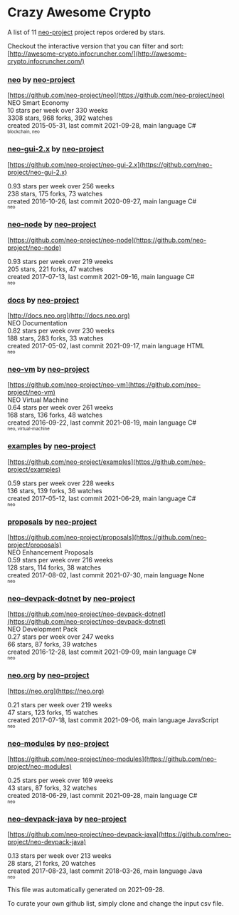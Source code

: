 # Crazy Awesome Crypto
A list of 11 [neo-project](https://github.com/neo-project) project repos ordered by stars.  

Checkout the interactive version that you can filter and sort: 
[http://awesome-crypto.infocruncher.com/](http://awesome-crypto.infocruncher.com/)  


### [neo](https://github.com/neo-project/neo) by [neo-project](https://github.com/neo-project)  
[https://github.com/neo-project/neo](https://github.com/neo-project/neo)  
NEO Smart Economy  
10 stars per week over 330 weeks  
3308 stars, 968 forks, 392 watches  
created 2015-05-31, last commit 2021-09-28, main language C#  
<sub><sup>blockchain, neo</sup></sub>


### [neo-gui-2.x](https://github.com/neo-project/neo-gui-2.x) by [neo-project](https://github.com/neo-project)  
[https://github.com/neo-project/neo-gui-2.x](https://github.com/neo-project/neo-gui-2.x)  
  
0.93 stars per week over 256 weeks  
238 stars, 175 forks, 73 watches  
created 2016-10-26, last commit 2020-09-27, main language C#  
<sub><sup>neo</sup></sub>


### [neo-node](https://github.com/neo-project/neo-node) by [neo-project](https://github.com/neo-project)  
[https://github.com/neo-project/neo-node](https://github.com/neo-project/neo-node)  
  
0.93 stars per week over 219 weeks  
205 stars, 221 forks, 47 watches  
created 2017-07-13, last commit 2021-09-16, main language C#  
<sub><sup>neo</sup></sub>


### [docs](https://github.com/neo-project/docs) by [neo-project](https://github.com/neo-project)  
[http://docs.neo.org](http://docs.neo.org)  
NEO Documentation  
0.82 stars per week over 230 weeks  
188 stars, 283 forks, 33 watches  
created 2017-05-02, last commit 2021-09-17, main language HTML  
<sub><sup>neo</sup></sub>


### [neo-vm](https://github.com/neo-project/neo-vm) by [neo-project](https://github.com/neo-project)  
[https://github.com/neo-project/neo-vm](https://github.com/neo-project/neo-vm)  
NEO Virtual Machine  
0.64 stars per week over 261 weeks  
168 stars, 136 forks, 48 watches  
created 2016-09-22, last commit 2021-08-19, main language C#  
<sub><sup>neo, virtual-machine</sup></sub>


### [examples](https://github.com/neo-project/examples) by [neo-project](https://github.com/neo-project)  
[https://github.com/neo-project/examples](https://github.com/neo-project/examples)  
  
0.59 stars per week over 228 weeks  
136 stars, 139 forks, 36 watches  
created 2017-05-12, last commit 2021-06-29, main language C#  
<sub><sup>neo</sup></sub>


### [proposals](https://github.com/neo-project/proposals) by [neo-project](https://github.com/neo-project)  
[https://github.com/neo-project/proposals](https://github.com/neo-project/proposals)  
NEO Enhancement Proposals  
0.59 stars per week over 216 weeks  
128 stars, 114 forks, 38 watches  
created 2017-08-02, last commit 2021-07-30, main language None  
<sub><sup>neo</sup></sub>


### [neo-devpack-dotnet](https://github.com/neo-project/neo-devpack-dotnet) by [neo-project](https://github.com/neo-project)  
[https://github.com/neo-project/neo-devpack-dotnet](https://github.com/neo-project/neo-devpack-dotnet)  
NEO Development Pack  
0.27 stars per week over 247 weeks  
66 stars, 87 forks, 39 watches  
created 2016-12-28, last commit 2021-09-09, main language C#  
<sub><sup>neo</sup></sub>


### [neo.org](https://github.com/neo-project/neo.org) by [neo-project](https://github.com/neo-project)  
[https://neo.org](https://neo.org)  
  
0.21 stars per week over 219 weeks  
47 stars, 123 forks, 15 watches  
created 2017-07-18, last commit 2021-09-06, main language JavaScript  
<sub><sup>neo</sup></sub>


### [neo-modules](https://github.com/neo-project/neo-modules) by [neo-project](https://github.com/neo-project)  
[https://github.com/neo-project/neo-modules](https://github.com/neo-project/neo-modules)  
  
0.25 stars per week over 169 weeks  
43 stars, 87 forks, 32 watches  
created 2018-06-29, last commit 2021-09-28, main language C#  
<sub><sup>neo</sup></sub>


### [neo-devpack-java](https://github.com/neo-project/neo-devpack-java) by [neo-project](https://github.com/neo-project)  
[https://github.com/neo-project/neo-devpack-java](https://github.com/neo-project/neo-devpack-java)  
  
0.13 stars per week over 213 weeks  
28 stars, 21 forks, 20 watches  
created 2017-08-23, last commit 2018-03-26, main language Java  
<sub><sup>neo</sup></sub>


This file was automatically generated on 2021-09-28.  

To curate your own github list, simply clone and change the input csv file.  